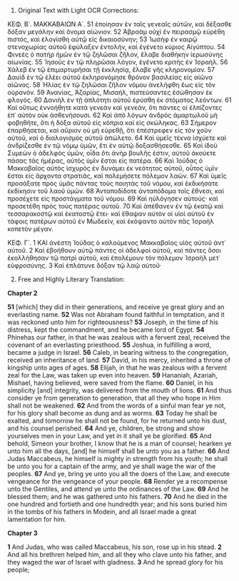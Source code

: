 1. Original Text with Light OCR Corrections:

ΚΕΦ. Β΄. ΜΑΚΚΑΒΑΙΩΝ Α΄.
51 ἐποίησαν ἐν ταῖς γενεαῖς αὐτῶν, καὶ δέξασθε δόξαν μεγάλην καὶ ὄνομα αἰώνιον.
52 Ἀβραὰμ οὐχὶ ἐν πειρασμῷ εὑρέθη πιστός, καὶ ἐλογίσθη αὐτῷ εἰς δικαιοσύνην;
53 Ἰωσὴφ ἐν καιρῷ στενοχωρίας αὐτοῦ ἐφύλαξεν ἐντολήν, καὶ ἐγένετο κύριος Αἰγύπτου.
54 Φινεὲς ὁ πατὴρ ἡμῶν ἐν τῷ ζηλῶσαι ζῆλον, ἔλαβε διαθήκην ἱερωσύνης αἰωνίας.
55 Ἰησοῦς ἐν τῷ πληρῶσαι λόγον, ἐγένετο κριτὴς ἐν Ἰσραήλ.
56 Χάλεβ ἐν τῷ ἐπιμαρτυρῆσαι τῇ ἐκκλησίᾳ, ἔλαβε γῆς κληρονομίαν.
57 Δαυὶδ ἐν τῷ ἐλέει αὐτοῦ ἐκληρονόμησε θρόνον βασιλείας εἰς αἰῶνα αἰῶνος.
58 Ἡλίας ἐν τῷ ζηλῶσαι ζῆλον νόμου ἀνελήφθη ἕως εἰς τὸν οὐρανόν.
59 Ἀνανίας, Ἀζαρίας, Μισαήλ, πιστεύσαντες ἐσώθησαν ἐκ φλογός.
60 Δανιὴλ ἐν τῇ ἁπλότητι αὐτοῦ ἐρύσθη ἐκ στόματος λεόντων.
61 Καὶ οὕτως ἐννοήθητε κατὰ γενεὰν καὶ γενεάν, ὅτι πάντες οἱ ἐλπίζοντες ἐπ᾿ αὐτὸν οὐκ ἀσθενήσουσι.
62 Καὶ ἀπὸ λόγων ἀνδρὸς ἁμαρτωλοῦ μὴ φοβηθῆτε, ὅτι ἡ δόξα αὐτοῦ εἰς κόπρια καὶ εἰς σκώληκας.
63 Σήμερον ἐπαρθήσεται, καὶ αὔριον οὐ μὴ εὑρεθῇ, ὅτι ἐπέστρεφεν εἰς τὸν χοῦν αὐτοῦ, καὶ ὁ διαλογισμὸς αὐτοῦ ἀπώλετο.
64 Καὶ ὑμεῖς τέκνα ἰσχύετε καὶ ἀνδρίζεσθε ἐν τῷ νόμῳ ὑμῶν, ἔτι ἐν αὐτῷ δοξασθήσεσθε.
65 Καὶ ἰδοὺ Συμεὼν ὁ ἀδελφὸς ὑμῶν, οἶδα ὅτι ἀνὴρ βουλῆς ἐστιν, αὐτοῦ ἀκούετε πάσας τὰς ἡμέρας, αὐτὸς ὑμῖν ἔσται εἰς πατέρα.
66 Καὶ Ἰούδας ὁ Μακκαβαῖος αὐτὸς ἰσχυρὸς ἐν δυνάμει ἐκ νεότητος αὐτοῦ, οὗτος ὑμῖν ἔσται εἰς ἄρχοντα στρατιᾶς, καὶ πολεμήσετε πόλεμον λαῶν.
67 Καὶ ὑμεῖς προσάξατε πρὸς ὑμᾶς πάντας τοὺς ποιητὰς τοῦ νόμου, καὶ ἐκδικήσατε ἐκδίκησιν τοῦ λαοῦ ὑμῶν.
68 Ἀνταποδίδοτε ἀνταπόδομα τοῖς ἔθνεσι, καὶ προσέχετε εἰς προστάγματα τοῦ νόμου.
69 Καὶ ηὐλόγησεν αὐτούς· καὶ προσετέθη πρὸς τοὺς πατέρας αὐτοῦ.
70 Καὶ ἀπέθανεν ἐν τῷ ἑκατῷ καὶ τεσσαρακοστῷ καὶ ἑκατοστῷ ἔτει· καὶ ἔθαψαν αὐτὸν οἱ υἱοὶ αὐτοῦ ἐν τάφοις πατέρων αὐτοῦ ἐν Μωδεεὶν, καὶ ἐκόψαντο αὐτὸν πᾶς Ἰσραὴλ κοπετὸν μέγαν.

ΚΕΦ. Γ΄.
1 ΚΑΙ ἀνέστη Ἰούδας ὁ καλούμενος Μακκαβαῖος υἱὸς αὐτοῦ ἀντ᾿ αὐτοῦ.
2 Καὶ ἐβοήθουν αὐτῷ πάντες οἱ ἀδελφοὶ αὐτοῦ, καὶ πάντες ὅσοι ἐκολλήθησαν τῷ πατρὶ αὐτοῦ, καὶ ἐπολέμουν τὸν πόλεμον Ἰσραὴλ μετ᾿ εὐφροσύνης.
3 Καὶ ἐπλάτυνε δόξαν τῷ λαῷ αὐτοῦ·

2. Free and Highly Literary Translation:

**Chapter 2**

**51** [which] they did in their generations, and receive ye great glory and an everlasting name.
**52** Was not Abraham found faithful in temptation, and it was reckoned unto him for righteousness?
**53** Joseph, in the time of his distress, kept the commandment, and he became lord of Egypt.
**54** Phinehas our father, in that he was zealous with a fervent zeal, received the covenant of an everlasting priesthood.
**55** Joshua, in fulfilling a word, became a judge in Israel.
**56** Caleb, in bearing witness to the congregation, received an inheritance of land.
**57** David, in his mercy, inherited a throne of kingship unto ages of ages.
**58** Elijah, in that he was zealous with a fervent zeal for the Law, was taken up even into heaven.
**59** Hananiah, Azariah, Mishael, having believed, were saved from the flame.
**60** Daniel, in his simplicity [and] integrity, was delivered from the mouth of lions.
**61** And thus consider ye from generation to generation, that all they who hope in Him shall not be weakened.
**62** And from the words of a sinful man fear ye not, for his glory shall become as dung and as worms.
**63** Today he shall be exalted, and tomorrow he shall not be found, for he returned unto his dust, and his counsel perished.
**64** And ye, children, be strong and show yourselves men in your Law, and yet in it shall ye be glorified.
**65** And behold, Simeon your brother, I know that he is a man of counsel; hearken ye unto him all the days, [and] he himself shall be unto you as a father.
**66** And Judas Maccabeus, he himself is mighty in strength from his youth; he shall be unto you for a captain of the army, and ye shall wage the war of the peoples.
**67** And ye, bring ye unto you all the doers of the Law, and execute vengeance for the vengeance of your people.
**68** Render ye a recompense unto the Gentiles, and attend ye unto the ordinances of the Law.
**69** And he blessed them; and he was gathered unto his fathers.
**70** And he died in the one hundred and fortieth and one hundredth year; and his sons buried him in the tombs of his fathers in Modein, and all Israel made a great lamentation for him.

**Chapter 3**

**1** And Judas, who was called Maccabeus, his son, rose up in his stead.
**2** And all his brethren helped him, and all they who clave unto his father, and they waged the war of Israel with gladness.
**3** And he spread glory for his people;